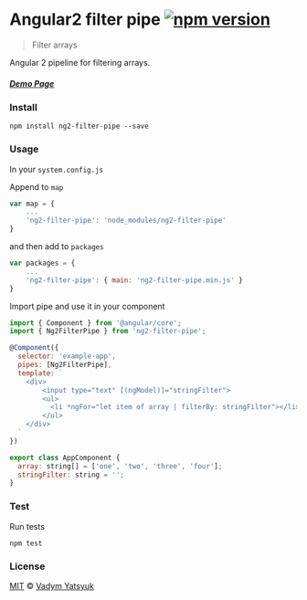# Angular2 filter pipe [![npm version](https://badge.fury.io/js/ng2-filter-pipe.svg)](https://badge.fury.io/js/ng2-filter-pipe)

> Filter arrays
 
Angular 2 pipeline for filtering arrays.

##### [Demo Page](https://vadimdez.github.io/ng2-filter-pipe/)

### Install

```
npm install ng2-filter-pipe --save
```

### Usage

In your `system.config.js`

Append to `map`

```js
var map = {
    ...
    'ng2-filter-pipe': 'node_modules/ng2-filter-pipe'
}
```

and then add to `packages`

```js
var packages = {
    ...
    'ng2-filter-pipe': { main: 'ng2-filter-pipe.min.js' }
}
````

Import pipe and use it in your component

```js
import { Component } from '@angular/core';
import { Ng2FilterPipe } from 'ng2-filter-pipe';

@Component({
  selector: 'example-app',
  pipes: [Ng2FilterPipe],
  template: `
    <div>
        <input type="text" [(ngModel)]="stringFilter">
        <ul>
          <li *ngFor="let item of array | filterBy: stringFilter"></li>
        </ul>
    </div>  
  `
})

export class AppComponent {
  array: string[] = ['one', 'two', 'three', 'four'];
  stringFilter: string = '';
}
```

### Test

Run tests

```
npm test
```

### License

[MIT](https://tldrlegal.com/license/mit-license) © [Vadym Yatsyuk](https://github.com/vadimdez)
